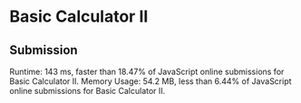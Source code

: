 # Basic Calculator II

## Submission

Runtime: 143 ms, faster than 18.47% of JavaScript online submissions for Basic Calculator II.
Memory Usage: 54.2 MB, less than 6.44% of JavaScript online submissions for Basic Calculator II.
